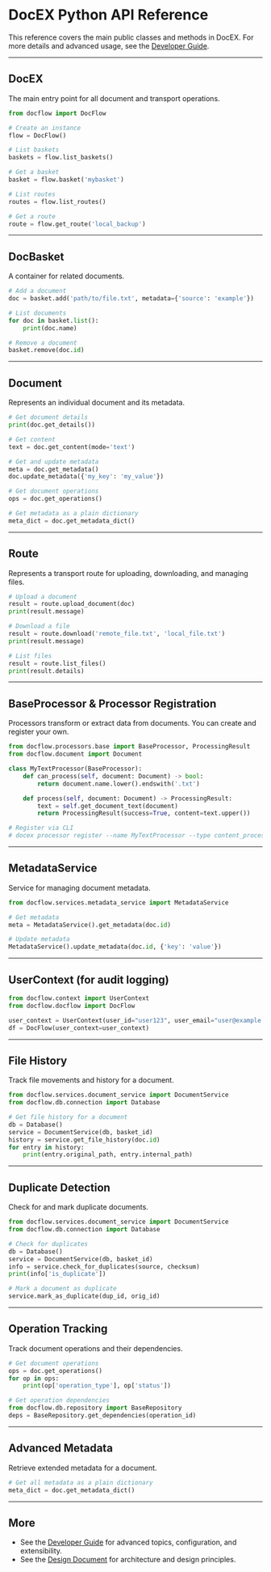 # DocEX Python API Reference

This reference covers the main public classes and methods in DocEX. For more details and advanced usage, see the [Developer Guide](Developer_Guide.md).

---

## DocEX

The main entry point for all document and transport operations.

```python
from docflow import DocFlow

# Create an instance
flow = DocFlow()

# List baskets
baskets = flow.list_baskets()

# Get a basket
basket = flow.basket('mybasket')

# List routes
routes = flow.list_routes()

# Get a route
route = flow.get_route('local_backup')
```

---

## DocBasket

A container for related documents.

```python
# Add a document
doc = basket.add('path/to/file.txt', metadata={'source': 'example'})

# List documents
for doc in basket.list():
    print(doc.name)

# Remove a document
basket.remove(doc.id)
```

---

## Document

Represents an individual document and its metadata.

```python
# Get document details
print(doc.get_details())

# Get content
text = doc.get_content(mode='text')

# Get and update metadata
meta = doc.get_metadata()
doc.update_metadata({'my_key': 'my_value'})

# Get document operations
ops = doc.get_operations()

# Get metadata as a plain dictionary
meta_dict = doc.get_metadata_dict()
```

---

## Route

Represents a transport route for uploading, downloading, and managing files.

```python
# Upload a document
result = route.upload_document(doc)
print(result.message)

# Download a file
result = route.download('remote_file.txt', 'local_file.txt')
print(result.message)

# List files
result = route.list_files()
print(result.details)
```

---

## BaseProcessor & Processor Registration

Processors transform or extract data from documents. You can create and register your own.

```python
from docflow.processors.base import BaseProcessor, ProcessingResult
from docflow.document import Document

class MyTextProcessor(BaseProcessor):
    def can_process(self, document: Document) -> bool:
        return document.name.lower().endswith('.txt')

    def process(self, document: Document) -> ProcessingResult:
        text = self.get_document_text(document)
        return ProcessingResult(success=True, content=text.upper())

# Register via CLI
# docex processor register --name MyTextProcessor --type content_processor --description "Uppercases text files" --config '{}'
```

---

## MetadataService

Service for managing document metadata.

```python
from docflow.services.metadata_service import MetadataService

# Get metadata
meta = MetadataService().get_metadata(doc.id)

# Update metadata
MetadataService().update_metadata(doc.id, {'key': 'value'})
```

---

## UserContext (for audit logging)

```python
from docflow.context import UserContext
from docflow.docflow import DocFlow

user_context = UserContext(user_id="user123", user_email="user@example.com", roles=["admin"])
df = DocFlow(user_context=user_context)
```

---

## File History

Track file movements and history for a document.

```python
from docflow.services.document_service import DocumentService
from docflow.db.connection import Database

# Get file history for a document
db = Database()
service = DocumentService(db, basket_id)
history = service.get_file_history(doc.id)
for entry in history:
    print(entry.original_path, entry.internal_path)
```

---

## Duplicate Detection

Check for and mark duplicate documents.

```python
from docflow.services.document_service import DocumentService
from docflow.db.connection import Database

# Check for duplicates
db = Database()
service = DocumentService(db, basket_id)
info = service.check_for_duplicates(source, checksum)
print(info['is_duplicate'])

# Mark a document as duplicate
service.mark_as_duplicate(dup_id, orig_id)
```

---

## Operation Tracking

Track document operations and their dependencies.

```python
# Get document operations
ops = doc.get_operations()
for op in ops:
    print(op['operation_type'], op['status'])

# Get operation dependencies
from docflow.db.repository import BaseRepository
deps = BaseRepository.get_dependencies(operation_id)
```

---

## Advanced Metadata

Retrieve extended metadata for a document.

```python
# Get all metadata as a plain dictionary
meta_dict = doc.get_metadata_dict()
```

---

## More
- See the [Developer Guide](Developer_Guide.md) for advanced topics, configuration, and extensibility.
- See the [Design Document](DocEX_Design.md) for architecture and design principles. 